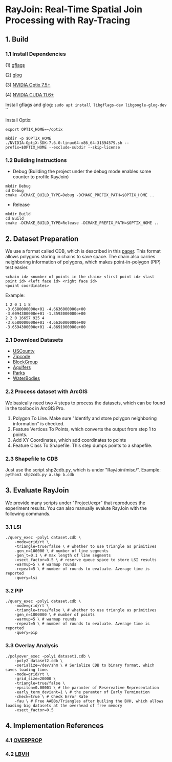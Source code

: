 # RayJoin: Real-Time Spatial Join Processing with Ray-Tracing

## 1. Build

### 1.1 Install Dependencies
(1) [gflags](https://github.com/gflags/gflags)

(2) [glog](https://github.com/google/glog)

(3) [NVIDIA Optix 7.5+](https://developer.nvidia.com/designworks/optix/download)

(4) [NVIDIA CUDA 11.6+](https://developer.nvidia.com/cuda-11-6-0-download-archive)

Install gflags and glog:
`sudo apt install libgflags-dev libgoogle-glog-dev`
``

Install Optix: 
```shell
export OPTIX_HOME=~/optix

mkdir -p $OPTIX_HOME
./NVIDIA-OptiX-SDK-7.6.0-linux64-x86_64-31894579.sh --prefix=$OPTIX_HOME --exclude-subdir --skip-license
```

### 1.2 Building Instructions

- Debug (Building the project under the debug mode enables some counter to profile RayJoin)
```shell
mkdir Debug
cd Debug
cmake -DCMAKE_BUILD_TYPE=Debug -DCMAKE_PREFIX_PATH=$OPTIX_HOME ..
```

- Release
```shell
mkdir Build
cd Build
cmake -DCMAKE_BUILD_TYPE=Release -DCMAKE_PREFIX_PATH=$OPTIX_HOME ..
```

## 2. Dataset Preparation

We use a format called CDB, which is described in this [paper](https://dl.acm.org/doi/abs/10.1145/2835185.2835188).
This format allows polygons storing in chains to save space. The chain also carries neighboring information of polygons, 
which makes point-in-polygon (PIP) test easier.
```
<chain id> <number of points in the chain> <first point id> <last point id> <left face id> <right face id>
<point coordinates>
```
Example:
```text
1 2 0 1 1 8
-3.6580000000e+01 -4.6636000000e+00
-3.6094300000e+01 -1.3593000000e+00
2 2 0 16657 925 4
-3.6580000000e+01 -4.6636000000e+00
-3.6594300000e+01 -4.8691000000e+00
```

### 2.1 Download Datasets
- [USCounty](https://www.arcgis.com/home/item.html?id=14c5450526a8430298b2fa74da12c2f4)
- [Zipcode](https://www.arcgis.com/home/item.html?id=d6f7ee6129e241cc9b6f75978e47128b)
- [BlockGroup](https://www.arcgis.com/home/item.html?id=1c924a53319a491ab43d5cb1d55d8561)
- [Aquifers](https://www.arcgis.com/home/item.html?id=d2ce672fda1f44089af659b629d11458)
- [Parks](https://www.arcgis.com/home/item.html?id=f092c20803a047cba81fbf1e30eff0b5)
- [WaterBodies](https://www.arcgis.com/home/item.html?id=48c77cbde9a0470fb371f8c8a8a7421a)

### 2.2 Process dataset with ArcGIS
We basically need two 4 steps to process the datasets, which can be found in the toolbox in ArcGIS Pro. 
1. Polygon To Line. Make sure "Identify and store polygon neighboring information" is checked.
2. Feature Vertices To Points, which converts the output from step 1 to points.
3. Add XY Coordinates, which add coordinates to points
4. Feature Class To Shapefile. This step dumps points to a shapefile.

### 2.3 Shapefile to CDB
Just use the script shp2cdb.py, which is under "RayJoin/misc/". Example: `python3 shp2cdb.py a.shp b.cdb`

## 3. Evaluate RayJoin
We provide many scripts under "Project/expr" that reproduces the experiment results. You can also manually
evalute RayJoin with the following commands.

### 3.1 LSI
```shell
./query_exec -poly1 dataset.cdb \
    -mode=grid/rt \
    -triangle=true/false \ # whether to use triangle as primitives
    -gen_n=100000 \ # number of line segments
    -gen_t=0.1 \ # max length of line segments
    -xsect_factor=0.5 \ # reserve queue space to store LSI results
    -warmup=5 \ # warmup rounds
    -repeat=5 \ # number of rounds to evaluate. Average time is reported
    -query=lsi
```

### 3.2 PIP
```shell
./query_exec -poly1 dataset.cdb \
    -mode=grid/rt \
    -triangle=true/false \ # whether to use triangle as primitives
    -gen_n=1000000 \ # number of points
    -warmup=5 \ # warmup rounds
    -repeat=5 \ # number of rounds to evaluate. Average time is reported
    -query=pip
```

### 3.3 Overlay Analysis
```shell
./polyover_exec -poly1 dataset1.cdb \
    -poly2 dataset2.cdb \
    -serialize=/dev/shm \ # Serialize CDB to binary format, which saves loading time.
    -mode=grid/rt \
    -grid_size=20000 \
    -triangle=true/false \
    -epsilon=0.00001 \ # the paramter of Reservative Representation
    -early_term_deviant=1 \ # the paramter of Early Termination
    -check=true \ # Check Error Rate
    -fau \ # Free AABBs/Triangles after builing the BVH, which allows loading big datasets at the overhead of free memory 
    -xsect_factor=0.5

```

## 4. Implementation References
### 4.1 [OVERPROP](https://wrfranklin.org/pmwiki/pmwiki.php/Research/OverlayingTwoMaps)
### 4.2 [LBVH](https://github.com/ToruNiina/lbvh)
